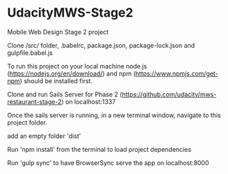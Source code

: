 # UdacityMWS-Stage2
Mobile Web Design Stage 2 project

Clone /src/ folder, .babelrc, package.json, package-lock.json and gulpfile.babel.js

To run this project on your local machine node.js (https://nodejs.org/en/download/) and npm (https://www.npmjs.com/get-npm) should be installed first.

Clone and run Sails Server for Phase 2 (https://github.com/udacity/mws-restaurant-stage-2) on localhost:1337

Once the sails server is running, in a new terminal window, navigate to this project folder.

add an empty folder 'dist'

Run 'npm install' from the terminal to load project dependencies

Run 'gulp sync' to have BrowserSync serve the app on localhost:8000
